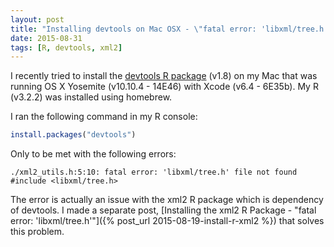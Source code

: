 ```yaml
---
layout: post
title: "Installing devtools on Mac OSX - \"fatal error: 'libxml/tree.h'\""
date: 2015-08-31
tags: [R, devtools, xml2]
---
```


I recently tried to install the [devtools R package](https://cran.r-project.org/web/packages/xml2/index.html) (v1.8) on my Mac that was running OS X Yosemite (v10.10.4 - 14E46) with Xcode (v6.4 - 6E35b). My R (v3.2.2) was installed using homebrew. 

I ran the following command in my R console:

```r
install.packages("devtools")
```

Only to be met with the following errors:

```
./xml2_utils.h:5:10: fatal error: 'libxml/tree.h' file not found
#include <libxml/tree.h>
```

The error is actually an issue with the xml2 R package which is dependency of devtools. I made a separate post, [Installing the xml2 R Package - "fatal error: 'libxml/tree.h'"]({% post_url 2015-08-19-install-r-xml2 %}) that solves this problem. 

